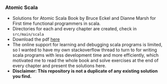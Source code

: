 ### Atomic Scala

+ Solutions for Atomic Scala Book by Bruce Eckel and Dianne Marsh for First time functional programmers in scala.  
+ Directories for each and every chapter are created, check in `src/main/scala`  
+ Download the pdf [here](https://github.com/absognety/atomic-scala/blob/master/Atomic%20Scala.pdf)  
+ The online support for learning and debugging scala programs is limited, so I wanted to have my own stackoverflow thread to turn to for writing scala programs with less development time and more efficiently, which motivated me to read the whole book and solve exercises at the end of every chapter and present the solutions here.  
+ **Disclaimer: This repository is not a duplicate of any existing solution you find.**  
